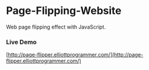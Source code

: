# Page-Flipping-Website

Web page flipping effect with JavaScript.

### Live Demo

[http://page-flipper.elliottprogrammer.com/](http://page-flipper.elliottprogrammer.com/)
